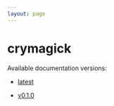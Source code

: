 ```yaml
---
layout: page
---
```

# crymagick

Available documentation versions:

- [latest](./latest)

- [v0.1.0](./v0.1.0)

  
